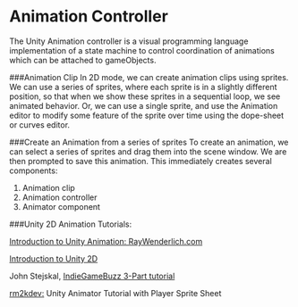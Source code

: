 # Animation Controller
The Unity Animation controller is a visual programming language implementation of a state machine to control coordination of animations which can be attached to gameObjects.

###Animation Clip
In 2D mode, we can create animation clips using sprites.  We can use a series of sprites, where each sprite is in a slightly different position, so that when we show these sprites in a sequential loop, we see animated behavior.  Or, we can use a single sprite, and use the Animation editor to modify some feature of the sprite over time using the dope-sheet or curves editor.

###Create an Animation from a series of sprites
To create an animation, we can select a series of sprites and drag them into the scene window.  We are then prompted to save this animation.  This immediately creates several components: 
1. Animation clip
2. Animation controller
3. Animator component



###Unity 2D Animation Tutorials:

[Introduction to Unity Animation: RayWenderlich.com ](https://www.raywenderlich.com/116652/introduction-unity-animation-system)

[Introduction to Unity 2D](https://www.raywenderlich.com/115688/introduction-unity-2d)

 John Stejskal, [IndieGameBuzz 3-Part tutorial](http://indiegamebuzz.com/create-2d-sprite-based-animation-states-in-unity3d/)
 
[rm2kdev:](https://www.youtube.com/watch?v=TU6wflRqT5Q) Unity Animator Tutorial  with Player Sprite Sheet

